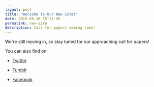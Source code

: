 ```yaml
---
layout: post
title: "Welcome to Our New Site!"
date: 2015-08-30 15:32:45
permalink: new-site
description: Call for papers coming soon!
---
```

We're still moving in, so stay tuned for our approaching call for papers!

You can also find on:

* [Twitter][twitter]

* [Tumblr][tumb]

* [Facebook][face]

[twitter]: https://twitter.com/anemoi_journal
[tumb]: https://www.tumblr.com/search/AnemoiAcademicJournal
[face]: https://www.facebook.com/pages/Anemoi-Academic-Journal/415808828509556?fref=ts
